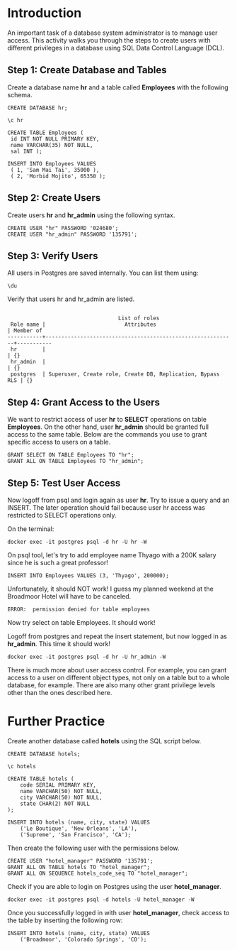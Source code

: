 # Introduction 

An important task of a database system administrator is to manage user access. This activity walks you through the steps to create users with different privileges in a database using SQL Data Control Language (DCL).

## Step 1: Create Database and Tables

Create a database name **hr** and a table called **Employees** with the following schema.

```
CREATE DATABASE hr;

\c hr

CREATE TABLE Employees (
 id INT NOT NULL PRIMARY KEY,
 name VARCHAR(35) NOT NULL,
 sal INT ); 

INSERT INTO Employees VALUES
 ( 1, 'Sam Mai Tai', 35000 ),
 ( 2, 'Morbid Mojito', 65350 );
```

## Step 2:  Create Users

Create users **hr** and **hr_admin** using the following syntax.

```
CREATE USER "hr" PASSWORD '024680';
CREATE USER "hr_admin" PASSWORD '135791';
```

## Step 3: Verify Users

All users in Postgres are saved internally. You can list them using:

```
\du
```

Verify that users hr and hr_admin are listed.

```

                                   List of roles
 Role name |                         Attributes                         | Member of 
-----------+------------------------------------------------------------+-----------
 hr        |                                                            | {}
 hr_admin  |                                                            | {}
 postgres  | Superuser, Create role, Create DB, Replication, Bypass RLS | {}
```

## Step 4: Grant Access to the Users

We want to restrict access of user **hr** to **SELECT** operations on table **Employees**. On the other hand, user **hr_admin** should be granted full access to the same table. Below are the commands you use to grant specific access to users on a table.

```
GRANT SELECT ON TABLE Employees TO "hr";
GRANT ALL ON TABLE Employees TO "hr_admin";
```

## Step 5: Test User Access

Now logoff from psql and login again as user **hr**. Try to issue a query and an INSERT. The later operation should fail because user hr access was restricted to SELECT operations only.

On the terminal:

```
docker exec -it postgres psql -d hr -U hr -W
```

On psql tool, let's try to add employee name Thyago with a 200K salary since he is such a great professor!

```
INSERT INTO Employees VALUES (3, 'Thyago', 200000);
```

Unfortunately, it should NOT work! I guess my planned weekend at the Broadmoor Hotel will have to be canceled. 

```
ERROR:  permission denied for table employees
```

Now try select on table Employees. It should work!

Logoff from postgres and repeat the insert statement, but now logged in as **hr_admin**. This time it should work!

```
docker exec -it postgres psql -d hr -U hr_admin -W
```

There is much more about user access control. For example, you can grant access to a user on different object types, not only on a table but to a whole database, for example. There are also many other grant privilege levels other than the ones described here.

# Further Practice

Create another database called **hotels** using the SQL script below. 

```
CREATE DATABASE hotels;

\c hotels

CREATE TABLE hotels (
    code SERIAL PRIMARY KEY, 
    name VARCHAR(50) NOT NULL, 
    city VARCHAR(50) NOT NULL, 
    state CHAR(2) NOT NULL
);

INSERT INTO hotels (name, city, state) VALUES 
    ('Le Boutique', 'New Orleans', 'LA'),
    ('Supreme', 'San Francisco', 'CA');
```

Then create the following user with the permissions below. 

```
CREATE USER "hotel_manager" PASSWORD '135791';
GRANT ALL ON TABLE hotels TO "hotel_manager";
GRANT ALL ON SEQUENCE hotels_code_seq TO "hotel_manager";
```

Check if you are able to login on Postgres using the user **hotel_manager**. 

```
docker exec -it postgres psql -d hotels -U hotel_manager -W
```

Once you successfully logged in with user **hotel_manager**, check access to the table by inserting the following row: 

```
INSERT INTO hotels (name, city, state) VALUES 
    ('Broadmoor', 'Colorado Springs', 'CO');
```

